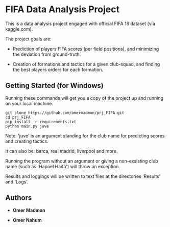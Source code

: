 # FIFA Data Analysis Project

This is a data analysis project engaged with official FIFA 18 dataset (via kaggle.com).

The project goals are:

* Prediction of players FIFA scores (per field positions), and minimizing the deviation from ground-truth.

* Creation of formations and tactics for a given club-squad, and finding the best players orders for each formation.

## Getting Started (for Windows)

Running these commands will get you a copy of the project up and running on your local machine.

```
git clone https://github.com/omermadmon/prj_FIFA.git
cd prj_FIFA
pip install -r requirements.txt
python main.py juve
```

Note: 'juve' is an argument standing for the club name for predicting scores and creating tactics.

It can also be: barca, real madrid, liverpool and more.

Running the program without an argument or giving a non-exsisting club name (such as 'Hapoel Haifa') will throw an exception.

Results and loggings will be written to text files at the directories 'Results' and 'Logs'.

## Authors

* **Omer Madmon** 

* **Omer Nahum** 
